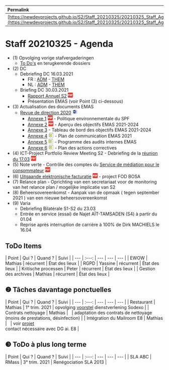 <link rel="stylesheet" href="https://newdevprojects.github.io/S2/S2.css">
<link rel="stylesheet" href="S2.css">

&nbsp;

&nbsp;

| Permalink |
| :--- |
| [https://newdevprojects.github.io/S2/Staff_20210325/20210325_Staff_Agenda.html](https://newdevprojects.github.io/S2/Staff_20210325/20210325_Staff_Agenda.html) | 

# Staff 20210325 - Agenda

* (1) Opvolging vorige stafvergaderingen
	* [To Do's](#todo) en terugkerende dossiers
* (2) DC 
	* Debriefing DC 16.03.2021
		* FR : [ADM](https://newdevprojects.github.io/S2/Staff/20210316_Adm_FR.pdf) - [THEM](https://newdevprojects.github.io/S2/Staff/20210316_Them_FR.pdf)
		* NL : [ADM](https://newdevprojects.github.io/S2/Staff/20210316_Adm_NL.pdf) - [THEM](https://newdevprojects.github.io/S2/Staff/20210316_Them_NL.pdf)
	* Briefing DC 30.03.2021
		* [Rapport Annuel S2](Rapport_Annuel_S2_2020_DEF.pdf) ![](pdf.png)  
		* Présentation EMAS (voir Point (3) ci-dessous)
* (3) Actualisation des documents EMAS
	* [Revue de direction 2020](Note_Rev_direction_EMAS_2020.docx) ![](word.jpg)
		* [Annexe 1](Annexe_1.Politique_environnementale_SPF.pdf) ![](pdf.png) - Politique environnementale du SPF
		* [Annexe 2](Annexe_2_Apercu_Objectifs_EMAS.pdf) ![](pdf.png) - Aperçu des objectifs EMAS 2021-2024
		* [Annexe 3](Annexe_3_Tableau_bord_Objectifs_EMAS_2021-2024.pdf) - Tableau de bord des objectifs EMAS 2021-2024
		* [Annexe 4](Annexe_4_Plan_communication_EMAS_2021.xlsx) ![](excel.png) - Plan de communication EMAS 2021
		* [Annexe 5](Annexe_5_Programme_audits_internes_EMAS.xlsx) ![](excel.png) - Programme des audits internes EMAS
		* [Annexe 6](Annexe_6_Plan_Actions_correctives_EMAS.xlsx) ![](excel.png) - Plan des actions correctives
* (4) ICT-Project Portfolio Review Meeting S2 - Debriefing de la [réunion du 17.03](ICT_project_portfolio_review.pdf) ![](pdf.png)
* (5) Note verte - Contrôle des comptes du [Service de médiation pour le consommateur](Controle_comptes_Service_Mediation_Conso.pdf) ![](pdf.png)
* (6) [Uitgaande elektronische facturatie](Uitgaande_elektronische_facturatie.pdf) ![](pdf.png) - project FOD BOSA
* (7) Relance plan - Oprichting van een secretariaat voor de monitoring van het relance plan / mogelijke implicatie van S2
* (8) Beheersovereenkomst -  Aanpak van de opmaak ( tegen september 2021 ) van een nieuwe beheersovereenkomst
* (9) Varia
	* Debriefing Bilatérale S1-S2 du 23.03
	* Entrée en service (essai) de Najet AÏT-TAMSADEN (S4) à partir du 01.04
	* Reprise après interruption de carrière à 100% de Dirk MACHIELS le 16.04


<a name="todo"> </a>

## ToDo Items

| Point | Qui ? | Quand ? | Suivi |
| --- | :---: | --- | --- | --- |
| EWOW | Mathias | récurrent | &Eacute;tat des lieux |
| RGPD | Yassine | récurrent | &Eacute;tat des lieux |
| Kritische processen | Peter | récurrent | &Eacute;tat des lieux |
| Gestion des archives | Mathias | récurrent | &Eacute;tat des lieux |

## &#10103; Tâches davantage ponctuelles

| Point | Qui ? | Quand ? | Suivi |
| --- | :---: | --- | --- | --- |
| Restaurant | Mathias | 1° trim. 2021 | opvolging [voorstel](https://newdevprojects.github.io/S2/Staff_20210107/20210107_Sodexo_aangepaste_werking.pdf) dienstverlening Sodexo |
| Contrats nettoyage | Mathias | &nbsp; | adaptation des contrats de nettoyage (moins de prestations, désinfection) |
| Intégration du Mailroom E8 | Mathias | &nbsp; | voir [projet](https://newdevprojects.github.io/S2/Staff_20210204/Nota_verzendingsdienst_E8.pdf)<br>contact nécessaire avec DG ai. E8 |

## &#10104; ToDo à plus long terme

| Point | Qui ? | Quand ? | Suivi |
| --- | :---: | --- | --- | --- |
| SLA ABC | RMass | 3° trim. 2021 | Renégociation SLA 2013 |
